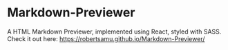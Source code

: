 # Markdown-Previewer
A HTML Markdown Previewer, implemented using React, styled with SASS. Check it out here:
https://robertsamu.github.io/Markdown-Previewer/
